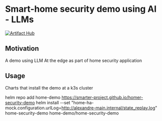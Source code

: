 # Smart-home security demo using AI - LLMs

[![Artifact Hub](https://img.shields.io/endpoint?url=https://artifacthub.io/badge/repository/home-security-demo)](https://artifacthub.io/packages/search?repo=home-security-demo)

## Motivation

A demo using LLM At the edge as part of home security application

## Usage

Charts that install the demo at a k3s cluster

helm repo add home-demo https://smarter-project.github.io/homer-security-demo
helm install --set "home-ha-mock.configuration.urlLog=http://alexandre-main.internal/state_replay.log" home-security-demo home-demo/home-security-demo
